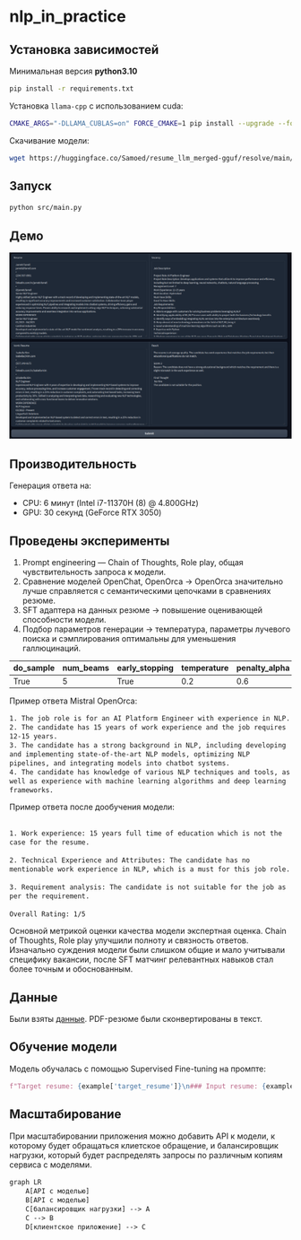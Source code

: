 # nlp_in_practice
## Установка зависимостей
Минимальная версия **python3.10**
```bash
pip install -r requirements.txt
```
Установка `llama-cpp` с использованием cuda:
```bash
CMAKE_ARGS="-DLLAMA_CUBLAS=on" FORCE_CMAKE=1 pip install --upgrade --force-reinstall llama-cpp-python --no-cache-dir
```
Скачивание модели:
```bash
wget https://huggingface.co/Samoed/resume_llm_merged-gguf/resolve/main/model_with_lora-q2_k.gguf -P ./model
```

## Запуск
```bash
python src/main.py
```

## Демо
![demo](./img/demo.png)

## Производительность
Генерация ответа на:
- CPU: 6 минут (Intel i7-11370H (8) @ 4.800GHz)
- GPU: 30 секунд (GeForce RTX 3050)

## Проведены эксперименты
1) Prompt engineering — Chain of Thoughts, Role play, общая чувствительность запроса к модели.
2) Сравнение моделей OpenChat, OpenOrca -> ОpenOrca значительно лучше справляется с семантическими цепочками в сравнениях резюме.
3) SFT адаптера на данных резюме -> повышение оценивающей способности модели.
4) Подбор параметров генерации -> температура, параметры лучевого поиска и сэмплирования оптимальны для уменьшения галлюцинаций.

| do_sample | num_beams | early_stopping | temperature | penalty_alpha | max_new_tokens | top_p | top_k |
|-----------|-----------|----------------|-------------|---------------|----------------|-------|-------|
| True      | 5         | True           | 0.2         | 0.6           | 512            | 0.95  | 15    |
 
Пример ответа Mistral OpenOrca:
```text
1. The job role is for an AI Platform Engineer with experience in NLP.
2. The candidate has 15 years of work experience and the job requires 12-15 years.
3. The candidate has a strong background in NLP, including developing and implementing state-of-the-art NLP models, optimizing NLP pipelines, and integrating models into chatbot systems.
4. The candidate has knowledge of various NLP techniques and tools, as well as experience with machine learning algorithms and deep learning frameworks.
```
Пример ответа после дообучения модели:
```text

1. Work experience: 15 years full time of education which is not the case for the resume.

2. Technical Experience and Attributes: The candidate has no mentionable work experience in NLP, which is a must for this job role.

3. Requirement analysis: The candidate is not suitable for the job as per the requirement. 

Overall Rating: 1/5
```

Основной метрикой оценки качества модели экспертная оценка. Chain of Thoughts, Role play улучшили полноту и связность ответов. Изначально суждения модели были слишком общие и мало учитывали специфику вакансии, после SFT матчинг релевантных навыков стал более точным и обоснованным.


## Данные
Были взяты [данные](https://www.kaggle.com/datasets/mukund23/a-perfect-fit). PDF-резюме были сконвертированы в текст.

## Обучение модели
Модель обучалась с помощью Supervised Fine-tuning на промпте:
```python
f"Target resume: {example['target_resume']}\n### Input resume: {example['resume_text']}\n### Score: {example['Match Percentage']}"
```

## Масштабирование
При масштабировании приложения можно добавить API к модели, к которому будет обращаться клиетское обращение, и балансировщик нагрузки, который будет распределять запросы по различным копиям сервиса с моделями.

```mermaid
graph LR
    A[API с моделью]
    B[API с моделью]
    C[балансировщик нагрузки] --> A
    C --> B
    D[клиентское приложение] --> C
```
